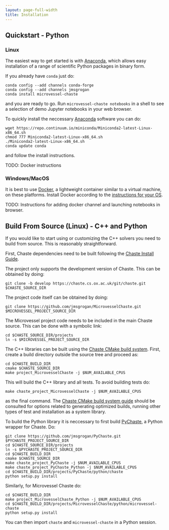```yaml
---
layout: page-full-width
title: Installation
---
```


## Quickstart - Python

### Linux

The easiest way to get started is with [Anaconda](), which allows easy installation of a range of scientific Python packages in binary form.

If you already have `conda` just do:

    conda config --add channels conda-forge
    conda config --add channels jmsgrogan
    conda install microvessel-chaste

and you are ready to go. Run `microvessel-chaste notebooks` in a shell to see a selection of demo Jupyter notebooks in your web browser.

To quickly install the neccessary  [Anaconda]() software you can do:

    wget https://repo.continuum.io/miniconda/Miniconda2-latest-Linux-x86_64.sh
    chmod 777 Miniconda2-latest-Linux-x86_64.sh
    ./Miniconda2-latest-Linux-x86_64.sh
    conda update conda

and follow the install instructions.

TODO: Docker instructions

### Windows/MacOS

It is best to use [Docker](), a lightweight container similar to a virtual machine, on these platforms. Install Docker according to the [instructions for your OS](https://docs.docker.com/).

TODO: Instructions for adding docker channel and launching notebooks in browser.

## Build From Source (Linux) - C++ and Python

If you would like to start using or customizing the C++ solvers you need to build from source. This is reasonably straightforward.

First, Chaste dependencies need to be built following the [Chaste Install Guide](https://chaste.cs.ox.ac.uk/trac/wiki/InstallGuides/InstallGuide). 

The project only supports the development version of Chaste. This can be obtained by doing:

    git clone -b develop https://chaste.cs.ox.ac.uk/git/chaste.git $CHASTE_SOURCE_DIR

The project code itself can be obtained by doing: 

    git clone https://github.com/jmsgrogan/MicrovesselChaste.git $MICROVESSEL_PROJECT_SOURCE_DIR

The Microvessel project code needs to be included in the main Chaste source. This can be done with a symbolic link:

    cd $CHASTE_SOURCE_DIR/projects
    ln -s $MICROVESSEL_PROJECT_SOURCE_DIR

The C++ libraries can be built using the [Chaste CMake build system](https://chaste.cs.ox.ac.uk/trac/wiki/ChasteGuides/CmakeBuildGuide). First, create a build directory outside the source tree and proceed as:

    cd $CHASTE_BUILD_DIR
    cmake $CHASTE_SOURCE_DIR
    make project_MicrovesselChaste -j $NUM_AVAILABLE_CPUS

This will build the C++ library and all tests. To avoid building tests do:

    make chaste_project_MicrovesselChaste -j $NUM_AVAILABLE_CPUS

as the final command. The [Chaste CMake build system guide](https://chaste.cs.ox.ac.uk/trac/wiki/ChasteGuides/CmakeBuildGuide) should be consulted for options related to generating optimized builds, running other types of test and installation as a system library.

To build the Python library it is neccessary to first build [PyChaste](), a Python wrapper for Chaste. Do: 

    git clone https://github.com/jmsgrogan/PyChaste.git $PYCHASTE_PROJECT_SOURCE_DIR
    cd $CHASTE_SOURCE_DIR/projects
    ln -s $PYCHASTE_PROJECT_SOURCE_DIR
    cd $CHASTE_BUILD_DIR
    cmake $CHASTE_SOURCE_DIR
    make chaste_project_PyChaste -j $NUM_AVAILABLE_CPUS
    make chaste_project_PyChaste_Python -j $NUM_AVAILABLE_CPUS
    cd $CHASTE_BUILD_DIR/projects/PyChaste/python/chaste
    python setup.py install

Similarly, for Microvessel Chaste do:

    cd $CHASTE_BUILD_DIR
    make project_MicrovesselChaste_Python -j $NUM_AVAILABLE_CPUS
    cd $CHASTE_BUILD_DIR/projects/MicrovesselChaste/python/microvessel-chaste
    python setup.py install

You can then import `chaste` and `microvessel-chaste` in a Python session.

